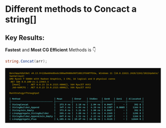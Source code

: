# Different methods to Concact a string[]

## Key Results: 
**Fastest** and **Most CG Efficient**  Methods is 👇

```cs
string.Concat(arr);
```

![Benchmark](Benchmark.png)